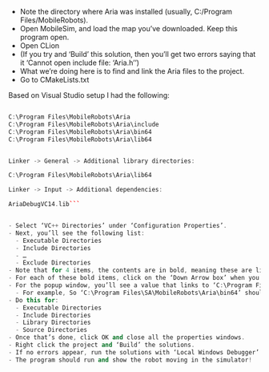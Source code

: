 - Note the directory where Aria was installed (usually, C:/Program Files/MobileRobots).
- Open MobileSim, and load the map you’ve downloaded. Keep this program open.
- Open CLion
- (If you try and ‘Build’ this solution, then you’ll get two errors saying that it ‘Cannot open include file: ‘Aria.h’’)
- What we’re doing here is to find and link the Aria files to the project.
- Go to CMakeLists.txt

Based on Visual Studio setup I had the following:

```C++ -> General -> Additional Include directories:

C:\Program Files\MobileRobots\Aria
C:\Program Files\MobileRobots\Aria\include
C:\Program Files\MobileRobots\Aria\bin64
C:\Program Files\MobileRobots\Aria\lib64


Linker -> General -> Additional library directories: 

C:\Program Files\MobileRobots\Aria\lib64

Linker -> Input -> Additional dependencies:

AriaDebugVC14.lib```


- Select ‘VC++ Directories’ under ‘Configuration Properties’.
- Next, you’ll see the following list:
  - Executable Directories
  - Include Directories
  - …
  - Exclude Directories
- Note that for 4 items, the contents are in bold, meaning these are linked folders.
- For each of these bold items, click on the ‘Down Arrow box’ when you select a line, then select ‘<Edit…>
- For the popup window, you’ll see a value that links to ‘C:\Program Files\SA\MobileRobots\Aria…’ for the following list, change the file path to the path of your Aria installation, leaving the last folder value.
  - For example, So ‘C:\Program Files\SA\MobileRobots\Aria\bin64’ should now be So ‘C:\Program Files\MobileRobots\Aria\bin64’
- Do this for:
  - Executable Directories
  - Include Directories
  - Library Directories
  - Source Directories
- Once that’s done, click OK and close all the properties windows.
- Right click the project and ‘Build’ the solutions.
- If no errors appear, run the solutions with ‘Local Windows Debugger’
- The program should run and show the robot moving in the simulator!
